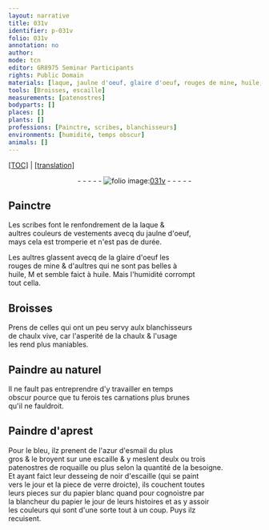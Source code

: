 ```yaml
---
layout: narrative
title: 031v
identifier: p-031v
folio: 031v
annotation: no
author:
mode: tcn
editor: GR8975 Seminar Participants
rights: Public Domain
materials: [laque, jaulne d'oeuf, glaire d'oeuf, rouges de mine, huile, chaulx vive, chaulx, azur d'esmail, escaille, roquaille, noir d'escaille, verre, papier blanc, papier]
tools: [Broisses, escaille]
measurements: [patenostres]
bodyparts: []
places: []
plants: []
professions: [Painctre, scribes, blanchisseurs]
environments: [humidité, temps obscur]
animals: []
---
```


 <p><a href="{{ site.baseurl }}/normalized/">[TOC]</a> | <a href="{{ site.baseurl }}/texts/p-031v_tl/" target="_blank">[translation]</a></p><div class="folio" align="center">- - - - - <a href="http://gallica.bnf.fr/ark:/12148/btv1b10500001g/f68.image" target="_blank"><img src="https://cu-mkp.github.io/2017-workshop-edition/assets/photo-icon.png" alt="folio image: " style="display:inline-block; margin-bottom:-3px;"/>031v</a> - - - - - </div>  
  

## <span class="pro">Painctre</span>

 
Les <span class="pro">scribes</span> font le renfondrem<span class="exp">ent</span> de la <span class="m">laque</span> &<br/> aultres couleurs de vestements avecq du <span class="m">jaulne d'oeuf</span>,<br/> mays cela est tromperie et n'est pas de durée.
 
Les aultres glassent avecq de la <span class="m">glaire d'oeuf</span> les<br/> <span class="m">rouges de mine</span> & d'aultres qui ne sont pas belles à<br/> <span class="m">huile</span>, <span class="del">M</span> et semble faict à <span class="m">huile</span>. Mais l'<span class="env">humidité</span> corro<span class="exp">m</span>pt<br/> tout cella.
 
 
  

## <span class="tl">Broisses</span>

 
Prens de celles qui ont un peu servy aulx <span class="pro">blanchisse<span class="exp">ur</span>s</span><br/> de <span class="m">chaulx vive</span>, car l'asperité de la <span class="m">chaulx</span> & l'usage<br/> les rend plus maniables.
 
 
  

## Paindre au naturel

 
Il ne fault pas entreprendre d'y travailler en <span class="env">temps<br/> obscur</span> pource que tu ferois tes carnations plus brunes<br/> qu'il ne fauldroit.
 
 
  

## Paindre d'aprest

 
Pour le bleu, ilz prenent de l'<span class="m">azur d'esmail</span> du plus<br/> gros & le broyent sur une <span class="tl"><span class="m">escaille</span></span> & y meslent deulx ou trois<br/> <span class="ms">patenostres</span> de <span class="m">roquaille</span> ou plus selon la qua<span class="exp">n</span>tité de la besoigne.<br/> Et ayant faict leur desseing de <span class="m">noir d'escaille</span> (qui se paint<br/> vers le jour et la piece de <span class="m">verre</span> droicte), ils couchent toutes<br/> leurs pieces sur du <span class="m">papier blanc</span> <span class="del">quand</span> pour cognoistre par<br/> la blancheur du <span class="m">papier</span> le jour de leurs histoires et <span class="del">as</span> y assoir<br/> les couleurs qui sont d'une sorte tout à un coup. Puys ilz<br/> recuisent.
 
 